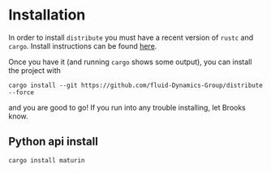 # Installation

In order to install `distribute` you must have a recent version of `rustc` and `cargo`. 
Install instructions can be found [here](https://www.rust-lang.org/tools/install). 

Once you have it (and running `cargo` shows some output), you can install the project with 

```
cargo install --git https://github.com/fluid-Dynamics-Group/distribute --force
```

and you are good to go! If you run into any trouble installing, let Brooks know.

## Python api install

```
cargo install maturin
```
